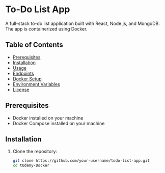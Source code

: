 # To-Do List App

A full-stack to-do list application built with React, Node.js, and MongoDB. The app is containerized using Docker.

## Table of Contents

- [Prerequisites](#prerequisites)
- [Installation](#installation)
- [Usage](#usage)
- [Endpoints](#endpoints)
- [Docker Setup](#docker-setup)
- [Environment Variables](#environment-variables)
- [License](#license)

## Prerequisites

- Docker installed on your machine
- Docker Compose installed on your machine

## Installation

1. Clone the repository:

   ```sh
   git clone https://github.com/your-username/todo-list-app.git
   cd tUdemy-Docker


